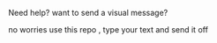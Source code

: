 Need help? want to send a visual message? 

no worries use this repo , type your text and send it off
